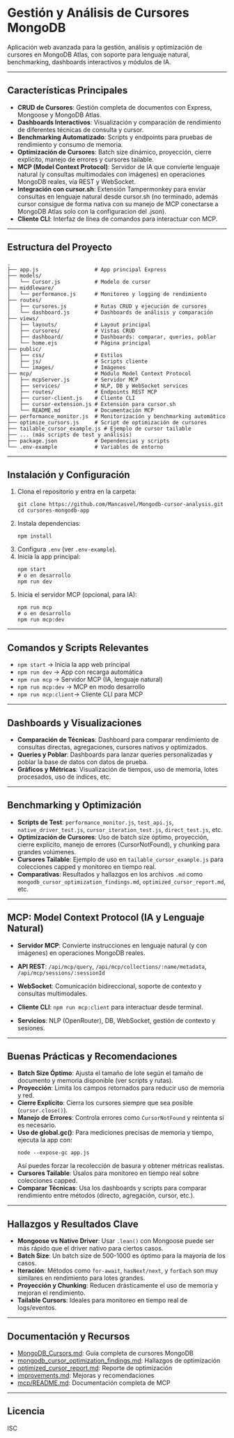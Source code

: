 # Gestión y Análisis de Cursores MongoDB

Aplicación web avanzada para la gestión, análisis y optimización de cursores en MongoDB Atlas, con soporte para lenguaje natural, benchmarking, dashboards interactivos y módulos de IA.

---

## Características Principales

- **CRUD de Cursores**: Gestión completa de documentos con Express, Mongoose y MongoDB Atlas.
- **Dashboards Interactivos**: Visualización y comparación de rendimiento de diferentes técnicas de consulta y cursor.
- **Benchmarking Automatizado**: Scripts y endpoints para pruebas de rendimiento y consumo de memoria.
- **Optimización de Cursores**: Batch size dinámico, proyección, cierre explícito, manejo de errores y cursores tailable.
- **MCP (Model Context Protocol)**: Servidor de IA que convierte lenguaje natural (y consultas multimodales con imágenes) en operaciones MongoDB reales, vía REST y WebSocket.
- **Integración con cursor.sh**: Extensión Tampermonkey para enviar consultas en lenguaje natural desde cursor.sh (no terminado, además cursor consigue de forma nativa con su manejo de MCP conectarse a MongoDB Atlas solo con la configuracion del .json).
- **Cliente CLI**: Interfaz de línea de comandos para interactuar con MCP.

---

## Estructura del Proyecto

```
.
├── app.js                  # App principal Express
├── models/
│   └── Cursor.js           # Modelo de cursor
├── middleware/
│   └── performance.js      # Monitoreo y logging de rendimiento
├── routes/
│   ├── cursores.js         # Rutas CRUD y ejecución de cursores
│   └── dashboard.js        # Dashboards de análisis y comparación
├── views/
│   ├── layouts/            # Layout principal
│   ├── cursores/           # Vistas CRUD
│   ├── dashboard/          # Dashboards: comparar, queries, poblar
│   └── home.ejs            # Página principal
├── public/
│   ├── css/                # Estilos
│   ├── js/                 # Scripts cliente
│   └── images/             # Imágenes
├── mcp/                    # Módulo Model Context Protocol
│   ├── mcpServer.js        # Servidor MCP
│   ├── services/           # NLP, DB y WebSocket services
│   ├── routes/             # Endpoints REST MCP
│   ├── cursor-client.js    # Cliente CLI
│   ├── cursor-extension.js # Extensión para cursor.sh
│   └── README.md           # Documentación MCP
├── performance_monitor.js  # Monitorización y benchmarking automático
├── optimize_cursors.js     # Script de optimización de cursores
├── tailable_cursor_example.js # Ejemplo de cursor tailable
├── ... (más scripts de test y análisis)
├── package.json            # Dependencias y scripts
└── .env-example            # Variables de entorno
```

---

## Instalación y Configuración

1. Clona el repositorio y entra en la carpeta:
   ```
   git clone https://github.com/Mancasvel/Mongodb-cursor-analysis.git
   cd cursores-mongodb-app
   ```
2. Instala dependencias:
   ```
   npm install
   ```
3. Configura `.env` (ver `.env-example`).
4. Inicia la app principal:
   ```
   npm start
   # o en desarrollo
   npm run dev
   ```
5. Inicia el servidor MCP (opcional, para IA):
   ```
   npm run mcp
   # o en desarrollo
   npm run mcp:dev
   ```

---

## Comandos y Scripts Relevantes

- `npm start`         → Inicia la app web principal
- `npm run dev`       → App con recarga automática
- `npm run mcp`       → Servidor MCP (IA, lenguaje natural)
- `npm run mcp:dev`   → MCP en modo desarrollo
- `npm run mcp:client`→ Cliente CLI para MCP

---

## Dashboards y Visualizaciones

- **Comparación de Técnicas**: Dashboard para comparar rendimiento de consultas directas, agregaciones, cursores nativos y optimizados.
- **Queries y Poblar**: Dashboards para lanzar queries personalizadas y poblar la base de datos con datos de prueba.
- **Gráficos y Métricas**: Visualización de tiempos, uso de memoria, lotes procesados, uso de índices, etc.

---

## Benchmarking y Optimización

- **Scripts de Test**: `performance_monitor.js`, `test_api.js`, `native_driver_test.js`, `cursor_iteration_test.js`, `direct_test.js`, etc.
- **Optimización de Cursores**: Uso de batch size óptimo, proyección, cierre explícito, manejo de errores (CursorNotFound), y chunking para grandes volúmenes.
- **Cursores Tailable**: Ejemplo de uso en `tailable_cursor_example.js` para colecciones capped y monitoreo en tiempo real.
- **Comparativas**: Resultados y hallazgos en los archivos `.md` como `mongodb_cursor_optimization_findings.md`, `optimized_cursor_report.md`, etc.

---

## MCP: Model Context Protocol (IA y Lenguaje Natural)

- **Servidor MCP**: Convierte instrucciones en lenguaje natural (y con imágenes) en operaciones MongoDB reales.
- **API REST**: `/api/mcp/query`, `/api/mcp/collections/:name/metadata`, `/api/mcp/sessions/:sessionId`
- **WebSocket**: Comunicación bidireccional, soporte de contexto y consultas multimodales.
- **Cliente CLI**: `npm run mcp:client` para interactuar desde terminal.

- **Servicios**: NLP (OpenRouter), DB, WebSocket, gestión de contexto y sesiones.

---

## Buenas Prácticas y Recomendaciones

- **Batch Size Óptimo**: Ajusta el tamaño de lote según el tamaño de documento y memoria disponible (ver scripts y rutas).
- **Proyección**: Limita los campos retornados para reducir uso de memoria y red.
- **Cierre Explícito**: Cierra los cursores siempre que sea posible (`cursor.close()`).
- **Manejo de Errores**: Controla errores como `CursorNotFound` y reintenta si es necesario.
- **Uso de global.gc()**: Para mediciones precisas de memoria y tiempo, ejecuta la app con:
  ```
  node --expose-gc app.js
  ```
  Así puedes forzar la recolección de basura y obtener métricas realistas.
- **Cursores Tailable**: Úsalos para monitoreo en tiempo real sobre colecciones capped.
- **Comparar Técnicas**: Usa los dashboards y scripts para comparar rendimiento entre métodos (directo, agregación, cursor, etc.).

---

## Hallazgos y Resultados Clave

- **Mongoose vs Native Driver**: Usar `.lean()` con Mongoose puede ser más rápido que el driver nativo para ciertos casos.
- **Batch Size**: Un batch size de 500-1000 es óptimo para la mayoría de los casos.
- **Iteración**: Métodos como `for-await`, `hasNext/next`, y `forEach` son muy similares en rendimiento para lotes grandes.
- **Proyección y Chunking**: Reducen drásticamente el uso de memoria y mejoran el rendimiento.
- **Tailable Cursors**: Ideales para monitoreo en tiempo real de logs/eventos.

---

## Documentación y Recursos

- [MongoDB_Cursors.md](MongoDB_Cursors.md): Guía completa de cursores MongoDB
- [mongodb_cursor_optimization_findings.md](mongodb_cursor_optimization_findings.md): Hallazgos de optimización
- [optimized_cursor_report.md](optimized_cursor_report.md): Reporte de optimización
- [improvements.md](improvements.md): Mejoras y recomendaciones
- [mcp/README.md](mcp/README.md): Documentación completa de MCP

---

## Licencia

ISC 

